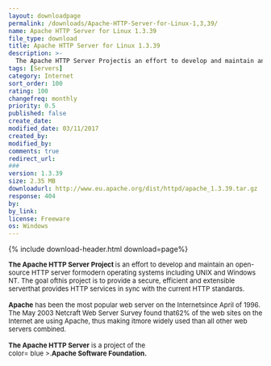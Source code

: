 ```yaml
---
layout: downloadpage
permalink: /downloads/Apache-HTTP-Server-for-Linux-1,3,39/
name: Apache HTTP Server for Linux 1.3.39
file_type: download
title: Apache HTTP Server for Linux 1.3.39
description: >-
  The Apache HTTP Server Projectis an effort to develop and maintain an open-source HTTP server formodern operating systems including UNIX and Windows NT. The goal ofthis project is to provide a secure, efficient and extensible serverthat provides HTTP serv
tags: [Servers]
category: Internet
sort_order: 100
rating: 100
changefreq: monthly
priority: 0.5
published: false
create_date: 
modified_date: 03/11/2017
created_by: 
modified_by: 
comments: true
redirect_url: 
### 
version: 1.3.39
size: 2.35 MB
downloadurl: http://www.eu.apache.org/dist/httpd/apache_1.3.39.tar.gz
response: 404
by: 
by_link: 
license: Freeware
os: Windows
---
```


{% include download-header.html download=page%}

<p style="fix-download-text !important">
<p><font size="2"><strong>The Apache HTTP Server Project </strong>is an effort to develop and maintain an open-source HTTP server formodern operating systems including UNIX and Windows NT. The goal ofthis project is to provide a secure, efficient and extensible serverthat provides HTTP services in sync with the current HTTP standards.<br />
<br />
<strong>Apache</strong> has been the most popular web server on the Internetsince April of 1996. The May 2003 Netcraft Web Server Survey found that62% of the web sites on the Internet are using Apache, thus making itmore widely used than all other web servers combined.<br />
<br />
<strong>The Apache HTTP Server</strong> is a project of the <br />
color= blue &gt;.<strong>Apache Software Foundation.</strong></font></p></p>

